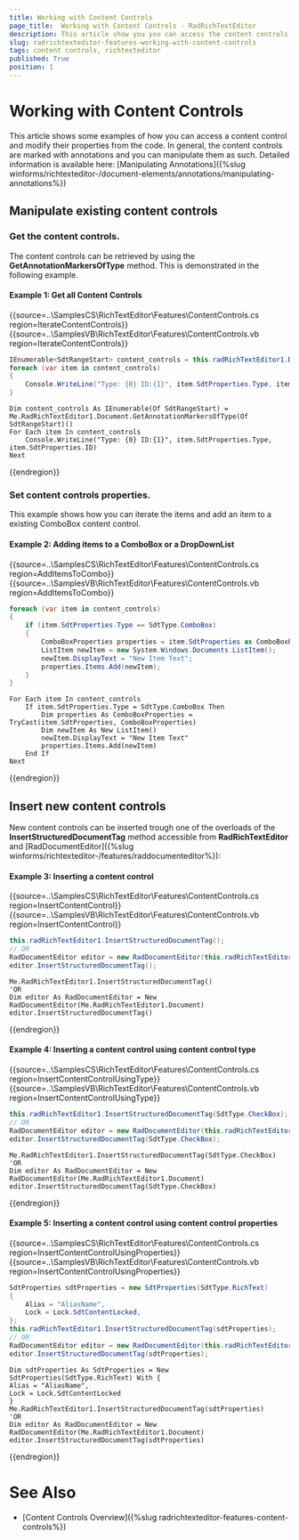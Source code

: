 ```yaml
---
title: Working with Content Controls
page_title:  Working with Content Controls - RadRichTextEditor
description: This article show you you can access the content controls in code
slug: radrichtexteditor-features-working-with-content-controls
tags: content controls, richtexteditor
published: True
position: 1
---
```


# Working with Content Controls

This article shows some examples of how you can access a content control and modify their properties from the code. In general, the content controls are marked with annotations and you can manipulate them as such. Detailed information is available here: [Manipulating Annotations]({%slug winforms/richtexteditor-/document-elements/annotations/manipulating-annotations%}) 

## Manipulate existing content controls

### Get the content controls. 

The content controls can be retrieved by using the __GetAnnotationMarkersOfType__ method. This is demonstrated in the following example. 

#### Example 1: Get all Content Controls

{{source=..\SamplesCS\RichTextEditor\Features\ContentControls.cs region=IterateContentControls}} 
{{source=..\SamplesVB\RichTextEditor\Features\ContentControls.vb region=IterateContentControls}} 

````C# 
IEnumerable<SdtRangeStart> content_controls = this.radRichTextEditor1.Document.GetAnnotationMarkersOfType<SdtRangeStart>();
foreach (var item in content_controls)
{
    Console.WriteLine("Type: {0} ID:{1}", item.SdtProperties.Type, item.SdtProperties.ID);
}

````
````VB.NET 
Dim content_controls As IEnumerable(Of SdtRangeStart) = Me.RadRichTextEditor1.Document.GetAnnotationMarkersOfType(Of SdtRangeStart)()
For Each item In content_controls
    Console.WriteLine("Type: {0} ID:{1}", item.SdtProperties.Type, item.SdtProperties.ID)
Next

````

{{endregion}} 
  

### Set content controls properties.

This example shows how you can iterate the items and add an item to a existing ComboBox content control. 

#### Example 2: Adding items to a ComboBox or a DropDownList

{{source=..\SamplesCS\RichTextEditor\Features\ContentControls.cs region=AddItemsToCombo}} 
{{source=..\SamplesVB\RichTextEditor\Features\ContentControls.vb region=AddItemsToCombo}} 

````C# 
foreach (var item in content_controls)
{
    if (item.SdtProperties.Type == SdtType.ComboBox)
    {
        ComboBoxProperties properties = item.SdtProperties as ComboBoxProperties;
        ListItem newItem = new System.Windows.Documents.ListItem();
        newItem.DisplayText = "New Item Text";
        properties.Items.Add(newItem);
    }
}

````
````VB.NET 
For Each item In content_controls
    If item.SdtProperties.Type = SdtType.ComboBox Then
        Dim properties As ComboBoxProperties = TryCast(item.SdtProperties, ComboBoxProperties)
        Dim newItem As New ListItem()
        newItem.DisplayText = "New Item Text"
        properties.Items.Add(newItem)
    End If
Next

````

{{endregion}} 


## Insert new content controls

New content controls can be inserted trough one of the overloads of the __InsertStructuredDocumentTag__ method accessible from __RadRichTextEditor__ and [RadDocumentEditor]({%slug winforms/richtexteditor-/features/raddocumenteditor%}):

#### Example 3: Inserting a content control

{{source=..\SamplesCS\RichTextEditor\Features\ContentControls.cs region=InsertContentControl}} 
{{source=..\SamplesVB\RichTextEditor\Features\ContentControls.vb region=InsertContentControl}} 

````C# 
this.radRichTextEditor1.InsertStructuredDocumentTag();
// OR 
RadDocumentEditor editor = new RadDocumentEditor(this.radRichTextEditor1.Document);
editor.InsertStructuredDocumentTag();

````
````VB.NET 
Me.RadRichTextEditor1.InsertStructuredDocumentTag()
'OR
Dim editor As RadDocumentEditor = New RadDocumentEditor(Me.RadRichTextEditor1.Document)
editor.InsertStructuredDocumentTag()

````

{{endregion}}


#### Example 4: Inserting a content control using content control type

{{source=..\SamplesCS\RichTextEditor\Features\ContentControls.cs region=InsertContentControlUsingType}} 
{{source=..\SamplesVB\RichTextEditor\Features\ContentControls.vb region=InsertContentControlUsingType}} 

````C# 
this.radRichTextEditor1.InsertStructuredDocumentTag(SdtType.CheckBox);
// OR 
RadDocumentEditor editor = new RadDocumentEditor(this.radRichTextEditor1.Document);
editor.InsertStructuredDocumentTag(SdtType.CheckBox);

````
````VB.NET 
Me.RadRichTextEditor1.InsertStructuredDocumentTag(SdtType.CheckBox)
'OR
Dim editor As RadDocumentEditor = New RadDocumentEditor(Me.RadRichTextEditor1.Document)
editor.InsertStructuredDocumentTag(SdtType.CheckBox)

````

{{endregion}} 


#### Example 5: Inserting a content control using content control properties

{{source=..\SamplesCS\RichTextEditor\Features\ContentControls.cs region=InsertContentControlUsingProperties}} 
{{source=..\SamplesVB\RichTextEditor\Features\ContentControls.vb region=InsertContentControlUsingProperties}} 

````C# 
SdtProperties sdtProperties = new SdtProperties(SdtType.RichText)
{
    Alias = "AliasName",
    Lock = Lock.SdtContentLocked,
};
this.radRichTextEditor1.InsertStructuredDocumentTag(sdtProperties);
// OR 
RadDocumentEditor editor = new RadDocumentEditor(this.radRichTextEditor1.Document);
editor.InsertStructuredDocumentTag(sdtProperties);

````
````VB.NET 
Dim sdtProperties As SdtProperties = New SdtProperties(SdtType.RichText) With {
Alias = "AliasName",
Lock = Lock.SdtContentLocked
}
Me.RadRichTextEditor1.InsertStructuredDocumentTag(sdtProperties)
'OR
Dim editor As RadDocumentEditor = New RadDocumentEditor(Me.RadRichTextEditor1.Document)
editor.InsertStructuredDocumentTag(sdtProperties)

````

{{endregion}} 


# See Also
* [Content Controls Overview]({%slug radrichtexteditor-features-content-controls%})
